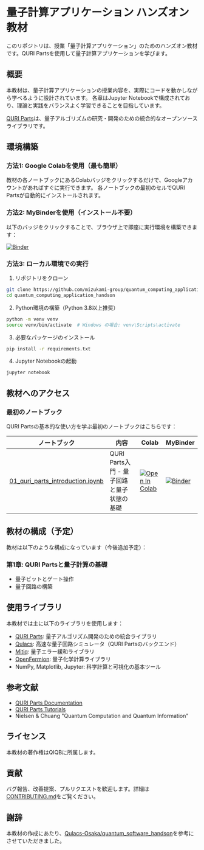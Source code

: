 # 量子計算アプリケーション ハンズオン教材

このリポジトリは、授業「量子計算アプリケーション」のためのハンズオン教材です。QURI Partsを使用して量子計算アプリケーションを学びます。

## 概要

本教材は、量子計算アプリケーションの授業内容を、実際にコードを動かしながら学べるように設計されています。
各章はJupyter Notebookで構成されており、理論と実践をバランスよく学習できることを目指しています。

[QURI Parts](https://quri-parts.qunasys.com/)は、量子アルゴリズムの研究・開発のための統合的なオープンソースライブラリです。

## 環境構築

### 方法1: Google Colabを使用（最も簡単）

教材の各ノートブックにあるColabバッジをクリックするだけで、Googleアカウントがあればすぐに実行できます。
各ノートブックの最初のセルでQURI Partsが自動的にインストールされます。

### 方法2: MyBinderを使用（インストール不要）

以下のバッジをクリックすることで、ブラウザ上で即座に実行環境を構築できます：

[![Binder](https://mybinder.org/badge_logo.svg)](https://mybinder.org/v2/gh/mizukami-group/quantum_computing_application_handson/main)

### 方法3: ローカル環境での実行

1. リポジトリをクローン
```bash
git clone https://github.com/mizukami-group/quantum_computing_application_handson.git
cd quantum_computing_application_handson
```

2. Python環境の構築（Python 3.8以上推奨）
```bash
python -m venv venv
source venv/bin/activate  # Windows の場合: venv\Scripts\activate
```

3. 必要なパッケージのインストール
```bash
pip install -r requirements.txt
```

4. Jupyter Notebookの起動
```bash
jupyter notebook
```

## 教材へのアクセス

### 最初のノートブック

QURI Partsの基本的な使い方を学ぶ最初のノートブックはこちらです：

| ノートブック | 内容 | Colab | MyBinder |
|------------|------|-------|----------|
| [01_quri_parts_introduction.ipynb](doc/source/notebooks/01_quri_parts_introduction.ipynb) | QURI Parts入門 - 量子回路と量子状態の基礎 | [![Open In Colab](https://colab.research.google.com/assets/colab-badge.svg)](https://colab.research.google.com/github/mizukami-group/quantum_computing_application_handson/blob/main/doc/source/notebooks/01_quri_parts_introduction.ipynb) | [![Binder](https://mybinder.org/badge_logo.svg)](https://mybinder.org/v2/gh/mizukami-group/quantum_computing_application_handson/main?labpath=doc%2Fsource%2Fnotebooks%2F01_quri_parts_introduction.ipynb) |

## 教材の構成（予定）

教材は以下のような構成になっています（今後追加予定）：

### 第1章: QURI Partsと量子計算の基礎
- 量子ビットとゲート操作
- 量子回路の構築

## 使用ライブラリ

本教材では主に以下のライブラリを使用します：

- [QURI Parts](https://quri-parts.qunasys.com/): 量子アルゴリズム開発のための統合ライブラリ
- [Qulacs](https://github.com/qulacs/qulacs): 高速な量子回路シミュレータ（QURI Partsのバックエンド）
- [Mitiq](https://mitiq.readthedocs.io/): 量子エラー緩和ライブラリ
- [OpenFermion](https://quantumai.google/openfermion): 量子化学計算ライブラリ
- NumPy, Matplotlib, Jupyter: 科学計算と可視化の基本ツール

## 参考文献

- [QURI Parts Documentation](https://quri-parts.qunasys.com/)
- [QURI Parts Tutorials](https://quri-parts.qunasys.com/tutorials/)
- Nielsen & Chuang "Quantum Computation and Quantum Information"

## ライセンス

本教材の著作権はQIQBに所属します。

## 貢献

バグ報告、改善提案、プルリクエストを歓迎します。詳細は[CONTRIBUTING.md](CONTRIBUTING.md)をご覧ください。

## 謝辞

本教材の作成にあたり、[Qulacs-Osaka/quantum_software_handson](https://github.com/Qulacs-Osaka/quantum_software_handson)を参考にさせていただきました。
